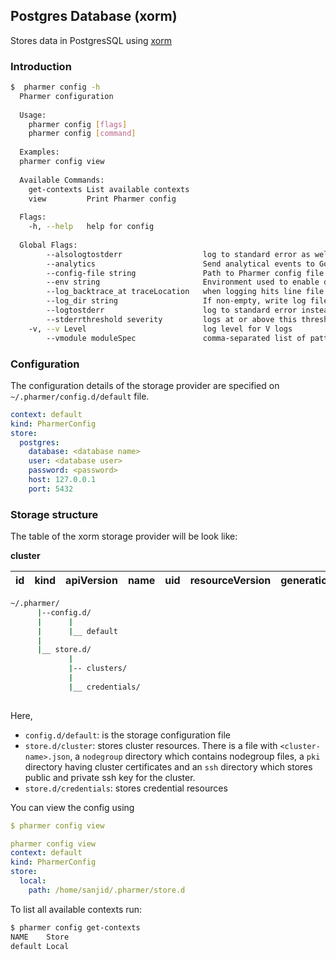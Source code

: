 ## Postgres Database (xorm)

Stores data in PostgresSQL using [xorm](https://github.com/go-xorm/xorm)
 

### Introduction

```bash
$  pharmer config -h
  Pharmer configuration
  
  Usage:
    pharmer config [flags]
    pharmer config [command]
  
  Examples:
  pharmer config view
  
  Available Commands:
    get-contexts List available contexts
    view         Print Pharmer config
  
  Flags:
    -h, --help   help for config
  
  Global Flags:
        --alsologtostderr                  log to standard error as well as files
        --analytics                        Send analytical events to Google Guard (default true)
        --config-file string               Path to Pharmer config file
        --env string                       Environment used to enable debugging (default "dev")
        --log_backtrace_at traceLocation   when logging hits line file:N, emit a stack trace (default :0)
        --log_dir string                   If non-empty, write log files in this directory
        --logtostderr                      log to standard error instead of files (default true)
        --stderrthreshold severity         logs at or above this threshold go to stderr (default 2)
    -v, --v Level                          log level for V logs
        --vmodule moduleSpec               comma-separated list of pattern=N settings for file-filtered logging
```

### Configuration

The configuration details of the storage provider are specified on `~/.pharmer/config.d/default` file. 

```yaml
context: default
kind: PharmerConfig
store:
  postgres:
    database: <database name>
    user: <database user>
    password: <password>
    host: 127.0.0.1
    port: 5432
```    

### Storage structure

The table of the xorm storage provider will be look like:

**cluster**

|id|kind|apiVersion|name|uid|resourceVersion|generation|labels|data|creationTimestamp|dateModified|deletionTimestamp|  
|--|----|----------|----|---|---------------|----------|------|----|-----------------|------------|-----------------| 

```bash
~/.pharmer/
      |--config.d/
      |      |
      |      |__ default
      |   
      |__ store.d/
             |
             |-- clusters/
             |
             |__ credentials/
            
```

Here,
 - `config.d/default`: is the storage configuration file
 - `store.d/cluster`: stores cluster resources. There is a file with `<cluster-name>.json`, a `nodegroup` directory which contains
 nodegroup files, a `pki` directory having cluster certificates and an `ssh` directory which stores public and private ssh key for the cluster.
 - `store.d/credentials`: stores credential resources

You can view the config using 
```yaml
$ pharmer config view

pharmer config view
context: default
kind: PharmerConfig
store:
  local:
    path: /home/sanjid/.pharmer/store.d

```

To list all available contexts run:
```bash
$ pharmer config get-contexts
NAME	Store
default	Local

```